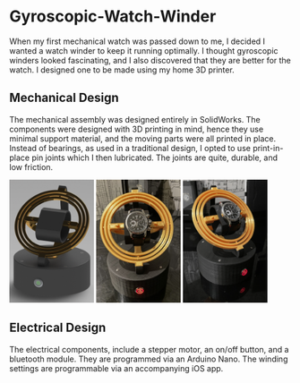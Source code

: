 # Gyroscopic-Watch-Winder
When my first mechanical watch was passed down to me, I decided I wanted a watch winder to keep it running optimally. I thought gyroscopic winders looked fascinating, and I also discovered that they are better for the watch. I designed one to be made using my home 3D printer.

## Mechanical Design

The mechanical assembly was designed entirely in SolidWorks. The components were designed with 3D printing in mind, hence they use minimal support material, and the moving parts were all printed in place. Instead of bearings, as used in a traditional design, I opted to use print-in-place pin joints which I then lubricated. The joints are quite, durable, and low friction. 

 <img src="https://github.com/Eohayon/Gyroscopic-Watch-Winder/blob/main/Pictures/RENDER.png" width="30%" height="30%"> <img src="https://github.com/Eohayon/Gyroscopic-Watch-Winder/blob/main/Pictures/FRONT.png" width="30%" height="30%"> <img src="https://github.com/Eohayon/Gyroscopic-Watch-Winder/blob/main/Pictures/45DEG.png" width="30%" height="30%">

## Electrical Design


The electrical components, include a stepper motor, an on/off button, and a bluetooth module. They are programmed via an Arduino Nano. The winding settings are programmable via an accompanying iOS app.
